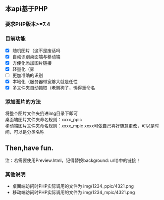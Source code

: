 ## 本api基于PHP  
### 要求PHP版本>=7.4
### 目前功能  
- [x] 随机图片（这不是废话吗
- [x] 自动识别桌面端与移动端
- [x] 方便化添加图片链接
- [x] 轻量化（雾
- [ ] 更加准确的识别
- [x] 本地化（服务器带宽够大就是任性
- [x] 多文件夹自动抓取（老懒狗了，懒得重命名

### 添加图片的方法
将整个图片文件夹扔进img目录下即可  
桌面端图片文件夹命名规则：xxxx_ppic  
移动端图片文件夹命名规则：xxxx_mpic
xxxx可依自己喜好随意更改，可以是时间，可以是分类名称 

## Then,have fun.  
注：若需要使用Preview.html，记得替换background: url()中的链接！ 

### 其他说明
- 桌面端访问时PHP实际调用的文件为 img/1234_ppic/4321.png
- 移动端访问时PHP实际调用的文件为 img/1234_mpic/4321.png
